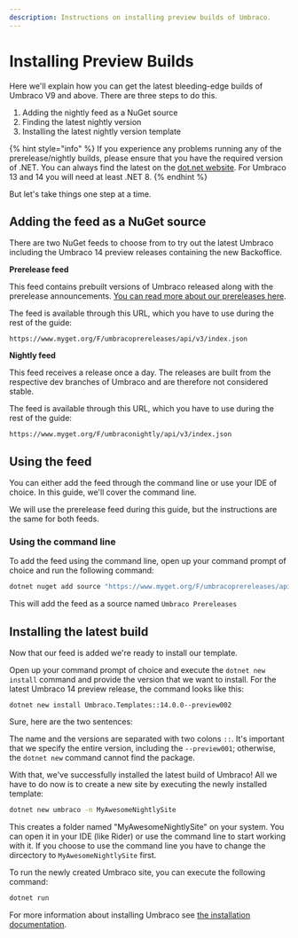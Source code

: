 ```yaml
---
description: Instructions on installing preview builds of Umbraco.
---
```


# Installing Preview Builds

Here we'll explain how you can get the latest bleeding-edge builds of Umbraco V9 and above. There are three steps to do this.

1. Adding the nightly feed as a NuGet source
2. Finding the latest nightly version
3. Installing the latest nightly version template

{% hint style="info" %}
If you experience any problems running any of the prerelease/nightly builds, please ensure that you have the required version of .NET. You can always find the latest on the [dot.net website](https://dotnet.microsoft.com/en-us/). For Umbraco 13 and 14 you will need at least .NET 8.
{% endhint %}

But let's take things one step at a time.

## Adding the feed as a NuGet source

There are two NuGet feeds to choose from to try out the latest Umbraco including the Umbraco 14 preview releases containing the new Backoffice.

**Prerelease feed**

This feed contains prebuilt versions of Umbraco released along with the prerelease announcements. [You can read more about our prereleases here](../../../getting-started/getting-started-with-the-new-backoffice/alpha-release.md).

The feed is available through this URL, which you have to use during the rest of the guide:

```
https://www.myget.org/F/umbracoprereleases/api/v3/index.json
```

**Nightly feed**

This feed receives a release once a day. The releases are built from the respective dev branches of Umbraco and are therefore not considered stable.

The feed is available through this URL, which you have to use during the rest of the guide:

```
https://www.myget.org/F/umbraconightly/api/v3/index.json
```

## Using the feed

You can either add the feed through the command line or use your IDE of choice. In this guide, we'll cover the command line.

We will use the prerelease feed during this guide, but the instructions are the same for both feeds.

### Using the command line

To add the feed using the command line, open up your command prompt of choice and run the following command:

```bash
dotnet nuget add source "https://www.myget.org/F/umbracoprereleases/api/v3/index.json" -n "Umbraco Prereleases"
```

This will add the feed as a source named `Umbraco Prereleases`

## Installing the latest build

Now that our feed is added we're ready to install our template.

Open up your command prompt of choice and execute the `dotnet new install` command and provide the version that we want to install. For the latest Umbraco 14 preview release, the command looks like this:

```
dotnet new install Umbraco.Templates::14.0.0--preview002
```

Sure, here are the two sentences:

The name and the versions are separated with two colons `::`. It's important that we specify the entire version, including the `--preview001`; otherwise, the `dotnet new` command cannot find the package.

With that, we've successfully installed the latest build of Umbraco! All we have to do now is to create a new site by executing the newly installed template:

```bash
dotnet new umbraco -n MyAwesomeNightlySite
```

This creates a folder named "MyAwesomeNightlySite" on your system. You can open it in your IDE (like Rider) or use the command line to start working with it. If you choose to use the command line you have to change the dircectory to `MyAwesomeNightlySite` first.

To run the newly created Umbraco site, you can execute the following command:

```bash
dotnet run
```

For more information about installing Umbraco see [the installation documentation](./).

